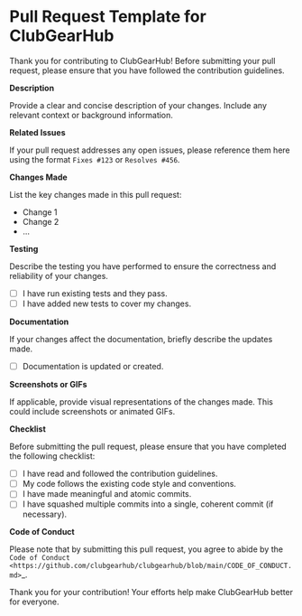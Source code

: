 Pull Request Template for ClubGearHub
=====================================

Thank you for contributing to ClubGearHub! Before submitting your pull request, please ensure that you have followed the contribution guidelines.

**Description**

Provide a clear and concise description of your changes. Include any relevant context or background information.

**Related Issues**

If your pull request addresses any open issues, please reference them here using the format `Fixes #123` or `Resolves #456`.

**Changes Made**

List the key changes made in this pull request:

- Change 1
- Change 2
- ...

**Testing**

Describe the testing you have performed to ensure the correctness and reliability of your changes.

- [ ] I have run existing tests and they pass.
- [ ] I have added new tests to cover my changes.

**Documentation**

If your changes affect the documentation, briefly describe the updates made.

- [ ] Documentation is updated or created.

**Screenshots or GIFs**

If applicable, provide visual representations of the changes made. This could include screenshots or animated GIFs.

**Checklist**

Before submitting the pull request, please ensure that you have completed the following checklist:

- [ ] I have read and followed the contribution guidelines.
- [ ] My code follows the existing code style and conventions.
- [ ] I have made meaningful and atomic commits.
- [ ] I have squashed multiple commits into a single, coherent commit (if necessary).

**Code of Conduct**

Please note that by submitting this pull request, you agree to abide by the `Code of Conduct <https://github.com/clubgearhub/clubgearhub/blob/main/CODE_OF_CONDUCT.md>`_.

Thank you for your contribution! Your efforts help make ClubGearHub better for everyone.
